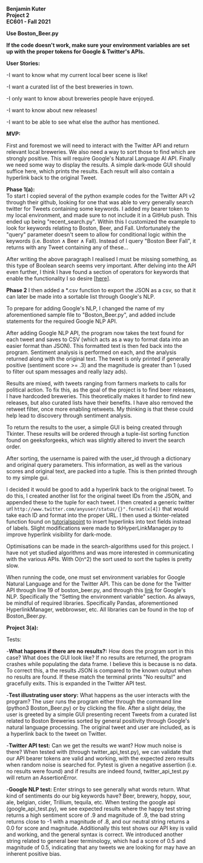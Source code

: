 **Benjamin Kuter**  
**Project 2**  
**EC601 - Fall 2021**  

**Use Boston_Beer.py**

**If the code doesn't work, make sure your environment variables are set up with the proper tokens for Google & Twitter's APIs.**

**User Stories:**

-I want to know what my current local beer scene is like!

-I want a curated list of the best breweries in town.

-I only want to know about breweries people have enjoyed.

-I want to know about new releases!

-I want to be able to see what else the author has mentioned.


**MVP:**

First and foremost we will need to interact with the Twitter API and return relevant local breweries. We also need a way to sort those to find which are strongly positive. This will require Google's Natural Language AI API. Finally we need some way to display the results. A simple dark-mode GUI should suffice here, which prints the results. Each result will also contain a hyperlink back to the original Tweet.

**Phase 1(a):**  
To start I copied several of the python example codes for the Twitter API v2 through their github, looking for one that was able to very generally search twitter for Tweets containing some keywords. I added my bearer token to my local environment, and made sure to not include it in a GitHub push. This ended up being "recent_search.py". Within this I customized the example to look for keywords relating to Boston, Beer, and Fall. Unfortunately the "query" parameter doesn't seem to allow for conditional logic within the keywords (i.e. Boston ∧ Beer ∧ Fall). Instead of I query "Boston Beer Fall", it returns with any Tweet containing any of these...  

After writing the above paragraph I realised I must be missing something, as this type of Boolean search seems very important. After delving into the API even further, I think I have found a section of operators for keywords that enable the functionality I so desire [[here](https://developer.twitter.com/en/docs/twitter-api/tweets/search/integrate/build-a-query#list)].  

**Phase 2**
I then added a *.csv function to export the JSON as a csv, so that it can later be made into a sortable list through Google's NLP.  

To prepare for adding Google's NLP, I changed the name of my aforementioned sample file to "Boston_Beer.py", and added include statements for the required Google NLP API.

After adding Google NLP API, the program now takes the text found for each tweet and saves to CSV (which acts as a way to format data into an easier format than JSON). This formatted text is then fed back into the program. Sentiment analysis is performed on each, and the analysis returned along with the original text. The tweet is only printed if generally positive (sentiment score >= .3) and the magnitude is greater than 1 (used to filter out spam messages and really lazy ads).

Results are mixed, with tweets ranging from farmers markets to calls for political action. To fix this, as the goal of the project is to find beer releases, I have hardcoded breweries. This theoretically makes it harder to find new releases, but also curated lists have their benefits. I have also removed the retweet filter, once more enabling retweets. My thinking is that these could help lead to discovery through sentiment analysis.

To return the results to the user, a simple GUI is being created through Tkinter. These results will be ordered through a tuple-list sorting function found on geeksforgeeks, which was slightly altered to invert the search order.

After sorting, the username is paired with the user_id through a dictionary and original query parameters. This information, as well as the various scores and original text, are packed into a tuple. This is then printed through to my simple gui.

I decided it would be good to add a hyperlink back to the original tweet. To do this, I created another list for the original tweet IDs from the JSON, and appended these to the tuple for each tweet. I then created a generic twitter url ```http://www.twitter.com/anyuser/status/{}".format(x[4])``` that would take each ID and format into the proper URL. I then used a tkinter-related function found on [tutorialspoint](https://www.tutorialspoint.com/how-to-create-hyperlink-in-a-tkinter-text-widget) to insert hyperlinks into text fields instead of labels. Slight modifications were made to  tkHyperLinkManager.py to improve hyperlink visibility for dark-mode.

Optimisations can be made in the search-algorithms used for this project. I have not yet studied algorithms and was more interested in communicating with the various APIs. With O(n^2) the sort used to sort the tuples is pretty slow.

When running the code, one must set environment variables for Google Natural Language and for the Twitter API. This can be done for the Twitter API through line 19 of boston_beer.py, and through this [link](https://cloud.google.com/docs/authentication/getting-started) for Google's NLP. Specifically the "Setting the environment variable" section. As always, be mindful of required libraries. Specifically Pandas, aforementioned HyperlinkManager, webbrowser, etc. All libraries can be found in the top of Boston_Beer.py.  


**Project 3(a):**

Tests:

-**What happens if there are no results?:** How does the program sort in this case? What does the GUI look like? If no results are returned, the program crashes while populating the data frame. I believe this is because is no data. To correct this, a the results JSON is compared to the known output when no results are found. If these match the terminal prints "No results!" and gracefully exits. This is expanded in the Twitter API test.

-**Test illustrating user story:** What happens as the user interacts with the program? The user runs the program either through the command line (python3 Boston_Beer.py) or by clicking the file. After a slight delay, the user is greeted by a simple GUI presenting recent Tweets from a curated list related to Boston Breweries sorted by general positivity through Google's natural language processing. The original tweet and user are included, as is a hyperlink back to the tweet on Twitter.

-**Twitter API test:** Can we get the results we want?  How much noise is there? When tested with (through twitter_api_test.py), we can validate that our API bearer tokens are valid and working, with the expected zero results when random noise is searched for. Pytest is given a negative assertion (i.e. no results were found) and if results are indeed found, twitter_api_test.py will return an AssertionError.

-**Google NLP test:** Enter strings to see generally what words return. What kind of sentiments do our big keywords have? Beer, brewery, hoppy, sour, ale, belgian, cider, Trillium, tequila, etc. When testing the google api (google_api_test.py), we see expected results where the happy test string returns a high sentiment score of .9 and magnitude of .9, the bad string returns close to -1 with a magnitude of .8, and our neutral string returns a 0.0 for score and magnitude. Additionally this test shows our API key is valid and working, and the general syntax is correct. We introduced another string related to general beer terminology, which had a score of 0.5 and magnitude of 0.5, indicating that any tweets we are looking for may have an inherent positive bias.